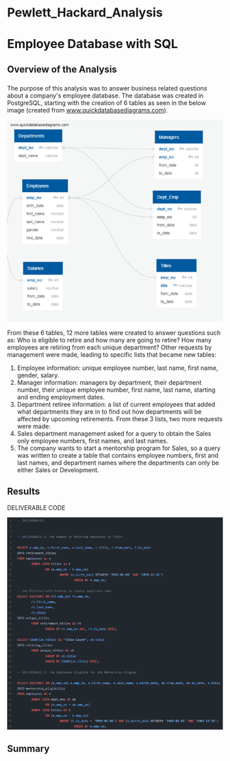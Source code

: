 # Pewlett_Hackard_Analysis
# Employee Database with SQL
## Overview of the Analysis
###
The purpose of this analysis was to answer business related questions about a company's employee database. The database was created in PostgreSQL, starting with the creation of 6 tables as seen in the below image (created from www.quickdatabasediagrams.com).

![image](https://github.com/derekhuggens/Pewlett_Hackard_Analysis/blob/e87d57b0b8e683d501e2579e3b0824ff281b3f97/EmployeeDB.png)

From these 6 tables, 12 more tables were created to answer questions such as: Who is eligible to retire and how many are going to retire? How many employees are retiring from each unique department? Other requests by management were made, leading to specific lists that became new tables:
  1. Employee information: unique employee number, last name, first name, gender, salary.
  2. Manager information: managers by department, their department number, their unique employee number, first name, last name, starting and ending employment dates.
  3. Department retiree information: a list of current employees that added what departments they are in to find out how departments will be affected by upcoming retirements.
From these 3 lists, two more requests were made:
  1. Sales department management asked for a query to obtain the Sales only employee numbers, first names, and last names.
  2. The company wants to start a mentorship program for Sales, so a query was written to create a table that contains employee numbers, first and last names, and department names where the departments can only be either Sales or Development.

## Results



DELIVERABLE CODE

![image](https://github.com/derekhuggens/Pewlett_Hackard_Analysis/blob/9c4851895ab2c53fa7f20e2f0a86e4dd5d19ae24/Deliverables.png)

## Summary
